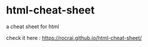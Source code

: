 # html-cheat-sheet
a cheat sheet for html

check it here : https://rocrai.github.io/html-cheat-sheet/
